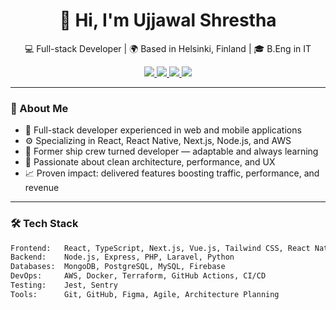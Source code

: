 <h1 align="center">👋 Hi, I'm Ujjawal Shrestha</h1>

<p align="center">
  💻 Full-stack Developer | 🌍 Based in Helsinki, Finland | 🎓 B.Eng in IT
</p>

<p align="center">
  <a href="mailto:ujjawalshrestha7@gmail.com">
    <img src="https://img.shields.io/badge/Email-ujjawalshrestha7@gmail.com-red?style=flat-square&logo=gmail" />
  </a>
  <a href="https://github.com/ujstha">
    <img src="https://img.shields.io/github/followers/ujstha?label=Follow&style=social" />
  </a>
  <a href="https://linkedin.com/in/ujjawalshrestha">
    <img src="https://img.shields.io/badge/LinkedIn-ujjawalshrestha-blue?style=flat-square&logo=linkedin" />
  </a>
  <a href="https://ujjawalshrestha.com.np">
    <img src="https://img.shields.io/badge/Portfolio-ujjawalshrestha.com.np-0f172a?style=flat-square&logo=vercel&logoColor=white" />
  </a>
</p>

---

### 🌟 About Me

- 💼 Full-stack developer experienced in web and mobile applications
- ⚙️ Specializing in React, React Native, Next.js, Node.js, and AWS
- 🚢 Former ship crew turned developer — adaptable and always learning
- 🚀 Passionate about clean architecture, performance, and UX
- 📈 Proven impact: delivered features boosting traffic, performance, and revenue

---

### 🛠️ Tech Stack

```bash
Frontend:   React, TypeScript, Next.js, Vue.js, Tailwind CSS, React Native
Backend:    Node.js, Express, PHP, Laravel, Python
Databases:  MongoDB, PostgreSQL, MySQL, Firebase
DevOps:     AWS, Docker, Terraform, GitHub Actions, CI/CD
Testing:    Jest, Sentry
Tools:      Git, GitHub, Figma, Agile, Architecture Planning
```
